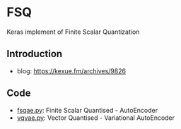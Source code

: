 # FSQ
Keras implement of Finite Scalar Quantization

## Introduction
- blog: https://kexue.fm/archives/9826

## Code
- [fsqae.py](blob/main/fsqae.py): Finite Scalar Quantised - AutoEncoder
- [vqvae.py](blob/main/vqvae.py): Vector Quantised - Variational AutoEncoder
